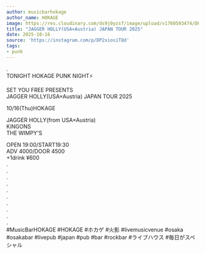 ```yaml
---
author: musicbarhokage
author_name: HOKAGE
image: https://res.cloudinary.com/ds9j0yzsf/image/upload/v1760593474/DP2xiosiTQd.jpg
title: "JAGGER HOLLY(USA×Austria) JAPAN TOUR 2025"
date: 2025-10-16
source: 'https://instagram.com/p/DP2xiosiTQd'
tags:
- punk
---
```

.<br>
TONIGHT HOKAGE PUNK NIGHT⚡️

SET YOU FREE PRESENTS<br>
JAGGER HOLLY(USA×Austria) JAPAN TOUR 2025

10/16(Thu)HOKAGE

JAGGER HOLLY(from USA×Austria)<br>
KiNGONS<br>
THE WIMPY'S

OPEN 19:00/START19:30<br>
ADV 4000/DOOR 4500<br>
+1drink ¥600<br>
.<br>
.<br>
.<br>
.<br>
.<br>
.<br>
.<br>
.<br>
.<br>
.<br>
#MusicBarHOKAGE #HOKAGE #ホカゲ #火影 #livemusicvenue #osaka #osakabar #livepub #japan #pub #bar #rockbar #ライブハウス #毎日がスペシャル